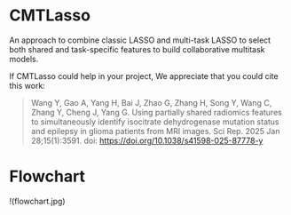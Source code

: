 # CMTLasso
An approach to combine classic LASSO and multi-task LASSO to select both shared and task-specific features to build collaborative multitask models.

If CMTLasso could help in your project, We appreciate that you could cite this work:

>Wang Y, Gao A, Yang H, Bai J, Zhao G, Zhang H, Song Y, Wang C, Zhang Y, Cheng J, Yang G. 
Using partially shared radiomics features to simultaneously identify isocitrate dehydrogenase mutation status and epilepsy in glioma patients from MRI images. 
Sci Rep. 2025 Jan 28;15(1):3591. doi: https://doi.org/10.1038/s41598-025-87778-y


# Flowchart

!(flowchart.jpg)
